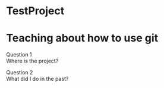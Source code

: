 # TestProject
# Teaching about how to use git

Question 1  
Where is the project?

Question 2  
What did I do in the past?
